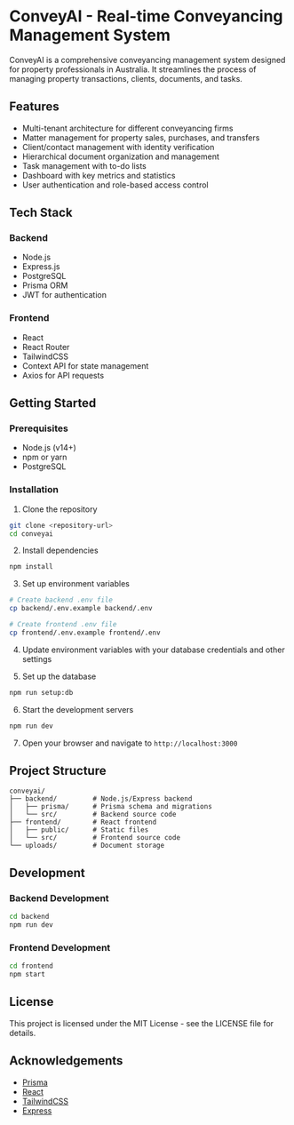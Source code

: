 # ConveyAI - Real-time Conveyancing Management System

ConveyAI is a comprehensive conveyancing management system designed for property professionals in Australia. It streamlines the process of managing property transactions, clients, documents, and tasks.

## Features

- Multi-tenant architecture for different conveyancing firms
- Matter management for property sales, purchases, and transfers
- Client/contact management with identity verification
- Hierarchical document organization and management
- Task management with to-do lists
- Dashboard with key metrics and statistics
- User authentication and role-based access control

## Tech Stack

### Backend
- Node.js
- Express.js
- PostgreSQL
- Prisma ORM
- JWT for authentication

### Frontend
- React
- React Router
- TailwindCSS
- Context API for state management
- Axios for API requests

## Getting Started

### Prerequisites
- Node.js (v14+)
- npm or yarn
- PostgreSQL

### Installation

1. Clone the repository
```bash
git clone <repository-url>
cd conveyai
```

2. Install dependencies
```bash
npm install
```

3. Set up environment variables
```bash
# Create backend .env file
cp backend/.env.example backend/.env

# Create frontend .env file
cp frontend/.env.example frontend/.env
```

4. Update environment variables with your database credentials and other settings

5. Set up the database
```bash
npm run setup:db
```

6. Start the development servers
```bash
npm run dev
```

7. Open your browser and navigate to `http://localhost:3000`

## Project Structure

```
conveyai/
├── backend/         # Node.js/Express backend
│   ├── prisma/      # Prisma schema and migrations
│   └── src/         # Backend source code
├── frontend/        # React frontend
│   ├── public/      # Static files
│   └── src/         # Frontend source code
└── uploads/         # Document storage
```

## Development

### Backend Development
```bash
cd backend
npm run dev
```

### Frontend Development
```bash
cd frontend
npm start
```

## License

This project is licensed under the MIT License - see the LICENSE file for details.

## Acknowledgements

- [Prisma](https://www.prisma.io/)
- [React](https://reactjs.org/)
- [TailwindCSS](https://tailwindcss.com/)
- [Express](https://expressjs.com/)
